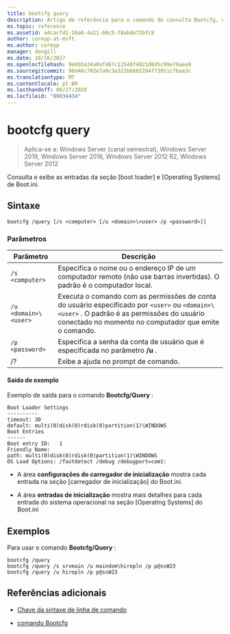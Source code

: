 ```yaml
---
title: bootcfg query
description: Artigo de referência para o comando de consulta Bootcfg, que consulta e exibe as entradas do carregador de inicialização e da seção do sistema operacional de Boot.ini.
ms.topic: reference
ms.assetid: a4cacfd1-10a6-4a11-b0c5-f8abde72bfc8
author: coreyp-at-msft
ms.author: coreyp
manager: dongill
ms.date: 10/16/2017
ms.openlocfilehash: 9e6b5a34a0af467c12549f4921d8d5c99e79aaa9
ms.sourcegitcommit: 96d46c702e7a9c3a321bbbb5284f73911c7baa3c
ms.translationtype: MT
ms.contentlocale: pt-BR
ms.lasthandoff: 08/27/2020
ms.locfileid: "89034434"
---
```

# <a name="bootcfg-query"></a>bootcfg query

> Aplica-se a: Windows Server (canal semestral), Windows Server 2019, Windows Server 2016, Windows Server 2012 R2, Windows Server 2012

Consulta e exibe as entradas da seção [boot loader] e [Operating Systems] de Boot.ini.

## <a name="syntax"></a>Sintaxe

```
bootcfg /query [/s <computer> [/u <domain>\<user> /p <password>]]
```

### <a name="parameters"></a>Parâmetros

| Parâmetro | Descrição |
| --------- | ----------- |
| `/s <computer>` | Especifica o nome ou o endereço IP de um computador remoto (não use barras invertidas). O padrão é o computador local. |
| `/u <domain>\<user>`  | Executa o comando com as permissões de conta do usuário especificado por `<user>` ou `<domain>\<user>` . O padrão é as permissões do usuário conectado no momento no computador que emite o comando. |
| `/p <password>` | Especifica a senha da conta de usuário que é especificada no parâmetro **/u** . |
| /? | Exibe a ajuda no prompt de comando. |

#### <a name="sample-output"></a>Saída de exemplo

Exemplo de saída para o comando **Bootcfg/Query** :

```
Boot Loader Settings
----------
timeout: 30
default: multi(0)disk(0)rdisk(0)partition(1)\WINDOWS
Boot Entries
------
Boot entry ID:   1
Friendly Name:
path: multi(0)disk(0)rdisk(0)partition(1)\WINDOWS
OS Load Options: /fastdetect /debug /debugport=com1:
```

- A área **configurações do carregador de inicialização** mostra cada entrada na seção [carregador de inicialização] do Boot.ini.

- A área **entradas de inicialização** mostra mais detalhes para cada entrada do sistema operacional na seção [Operating Systems] do Boot.ini

## <a name="examples"></a>Exemplos

Para usar o comando **Bootcfg/Query** :

```
bootcfg /query
bootcfg /query /s srvmain /u maindom\hiropln /p p@ssW23
bootcfg /query /u hiropln /p p@ssW23
```

## <a name="additional-references"></a>Referências adicionais

- [Chave da sintaxe de linha de comando](command-line-syntax-key.md)

- [comando Bootcfg](bootcfg.md)
